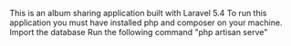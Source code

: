 This is an album sharing application built with Laravel 5.4
To run this application you must have installed php and composer on your machine.
Import the database 
Run the following command "php artisan serve"

